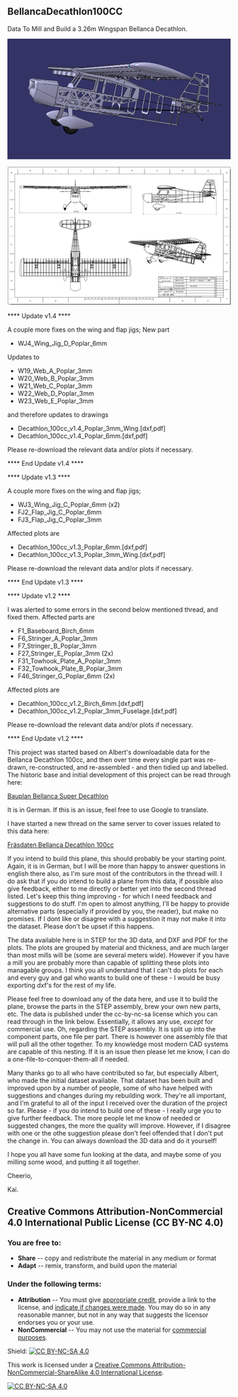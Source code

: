 ## BellancaDecathlon100CC

Data To Mill and Build a 3.26m Wingspan Bellanca Decathlon.

![Bellanca Decathlon 100cc Screenshot](doc/imgs/Screenshot_230405.png)

![Basic 3 View](doc/imgs/3-View_230405.png)

**** Update v1.4 ****

A couple more fixes on the wing and flap jigs;
New part
- WJ4_Wing_Jig_D_Poplar_6mm

Updates to
- W19_Web_A_Poplar_3mm
- W20_Web_B_Poplar_3mm
- W21_Web_C_Poplar_3mm
- W22_Web_D_Poplar_3mm
- W23_Web_E_Poplar_3mm

and therefore updates to drawings
- Decathlon_100cc_v1.4_Poplar_3mm_Wing.[dxf,pdf]
- Decathlon_100cc_v1.4_Poplar_6mm.[dxf,pdf]

Please re-download the relevant data and/or plots if necessary.

**** End Update v1.4 ****


**** Update v1.3 ****

A couple more fixes on the wing and flap jigs;
- WJ3_Wing_Jig_C_Poplar_6mm (x2)
- FJ2_Flap_Jig_C_Poplar_6mm
- FJ3_Flap_Jig_C_Poplar_3mm

Affected plots are
- Decathlon_100cc_v1.3_Poplar_6mm.[dxf,pdf]
- Decathlon_100cc_v1.3_Poplar_3mm_Wing.[dxf,pdf]

Please re-download the relevant data and/or plots if necessary.

**** End Update v1.3 ****


**** Update v1.2 ****

I was alerted to some errors in the second below mentioned thread, and fixed them. Affected parts are
- F1_Baseboard_Birch_6mm
- F6_Stringer_A_Poplar_3mm
- F7_Stringer_B_Poplar_3mm
- F27_Stringer_E_Poplar_3mm (2x)
- F31_Towhook_Plate_A_Poplar_3mm
- F32_Towhook_Plate_B_Poplar_3mm
- F46_Stringer_G_Poplar_6mm (2x)

Affected plots are
- Decathlon_100cc_v1.2_Birch_6mm.[dxf,pdf]
- Decathlon_100cc_v1.2_Poplar_3mm_Fuselage.[dxf,pdf]

Please re-download the relevant data and/or plots if necessary.

**** End Update v1.2 ****

This project was started based on Albert's downloadable data for the Bellanca Decathlon 100cc, and then over time every single part was re-drawn, re-constructed, and re-assembled - and then tidied up and labelled. The historic base and initial development of this project can be read through here:

[Bauplan Bellanca Super Decathlon](https://www.rc-network.de/threads/bauplan-bellanca-super-decathlon.563351/)

It is in German. If this is an issue, feel free to use Google to translate.

I have started a new thread on the same server to cover issues related to this data here:

[Fräsdaten Bellanca Decathlon 100cc](https://www.rc-network.de/threads/fr%C3%A4sdaten-bellanca-super-decathlon.11947862/)

If you intend to build this plane, this should probably be your starting point. Again, it is in German, but I will be more than happy to answer questions in english there also, as I'm sure most of the contributors in the thread will. I do ask that if you do intend to build a plane from this data, if possible also give feedback, either to me directly or better yet into the second thread listed. Let's keep this thing improving - for which I need feedback and suggestions to do stuff. I'm open to almost anything, I'll be happy to provide alternative parts (especially if provided by you, the reader), but make no promises. If I dont like or disagree with a suggestion it may not make it into the dataset. Please don't be upset if this happens.

The data available here is in STEP for the 3D data, and DXF and PDF for the plots. The plots are grouped by material and thickness, and are much larger than most mills will be (some are several meters wide). However if you have a mill you are probably more than capable of splitting these plots into managable groups. I think you all understand that I can't do plots for each and every guy and gal who wants to build one of these - I would be busy exporting dxf's for the rest of my life.

Please feel free to download any of the data here, and use it to build the plane, browse the parts in the STEP assembly, brew your own new parts, etc. The data is published under the cc-by-nc-sa license which you can read through in the link below. Essentially, it allows any use, _except_ for commercial use. Oh, regarding the STEP assembly. It is split up into the component parts, one file per part. There is however one assembly file that will pull all the other together. To my knowledge most modern CAD systems are capable of this nesting. If it is an issue then please let me know, I can do a one-file-to-conquer-them-all if needed.

Many thanks go to all who have contributed so far, but especially Albert, who made the initial dataset available. That dataset has been built and improved upon by a number of people, some of who have helped with suggestions and changes during my rebuilding work. They're all important, and I'm grateful to all of the input I received over the duration of the project so far. Please - if you do intend to build one of these - I really urge you to give further feedback. The more people let me know of needed or suggested changes, the more the quality will improve. However, if I disagree with one or the othe suggestion please don't feel offended that I don't put the change in. You can always download the 3D data and do it yourself!

I hope you all have some fun looking at the data, and maybe some of you milling some wood, and putting it all together.

Cheerio,

Kai.

## Creative Commons Attribution-NonCommercial 4.0 International Public License (CC BY-NC 4.0)

### You are free to:

 - **Share** -- copy and redistribute the material in any medium or format
 -  **Adapt** -- remix, transform, and build upon the material

### Under the following terms:

 - **Attribution** -- You must give  [appropriate credit](https://wiki.creativecommons.org/wiki/License_Versions#Detailed_attribution_comparison_chart), provide a link to the license, and [indicate if changes were made](https://wiki.creativecommons.org/wiki/License_Versions#Modifications_and_adaptations_must_be_marked_as_such). You may do so in any reasonable manner, but not in any way that suggests the licensor endorses you or your use.
 - **NonCommercial** -- You may not use the material for [commercial purposes](https://creativecommons.org/faq/#Does_my_use_violate_the_NonCommercial_clause_of_the_licenses.3F).
 

Shield: [![CC BY-NC-SA 4.0][cc-by-nc-sa-shield]][cc-by-nc-sa]

This work is licensed under a
[Creative Commons Attribution-NonCommercial-ShareAlike 4.0 International License][cc-by-nc-sa].

[![CC BY-NC-SA 4.0][cc-by-nc-sa-image]][cc-by-nc-sa]

[cc-by-nc-sa]: http://creativecommons.org/licenses/by-nc-sa/4.0/
[cc-by-nc-sa-image]: https://licensebuttons.net/l/by-nc-sa/4.0/88x31.png
[cc-by-nc-sa-shield]: https://img.shields.io/badge/License-CC%20BY--NC--SA%204.0-lightgrey.svg
